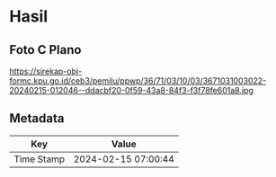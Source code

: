 # Hasil

## Foto C Plano

https://sirekap-obj-formc.kpu.go.id/ceb3/pemilu/ppwp/36/71/03/10/03/3671031003022-20240215-012046--ddacbf20-0f59-43a8-84f3-f3f78fe601a8.jpg


## Metadata

| Key        | Value               |
| ---------- | ------------------- |
| Time Stamp | 2024-02-15 07:00:44 |



